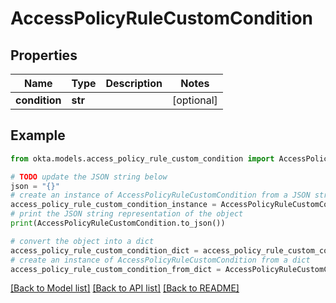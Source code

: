 # AccessPolicyRuleCustomCondition


## Properties

Name | Type | Description | Notes
------------ | ------------- | ------------- | -------------
**condition** | **str** |  | [optional] 

## Example

```python
from okta.models.access_policy_rule_custom_condition import AccessPolicyRuleCustomCondition

# TODO update the JSON string below
json = "{}"
# create an instance of AccessPolicyRuleCustomCondition from a JSON string
access_policy_rule_custom_condition_instance = AccessPolicyRuleCustomCondition.from_json(json)
# print the JSON string representation of the object
print(AccessPolicyRuleCustomCondition.to_json())

# convert the object into a dict
access_policy_rule_custom_condition_dict = access_policy_rule_custom_condition_instance.to_dict()
# create an instance of AccessPolicyRuleCustomCondition from a dict
access_policy_rule_custom_condition_from_dict = AccessPolicyRuleCustomCondition.from_dict(access_policy_rule_custom_condition_dict)
```
[[Back to Model list]](../README.md#documentation-for-models) [[Back to API list]](../README.md#documentation-for-api-endpoints) [[Back to README]](../README.md)


